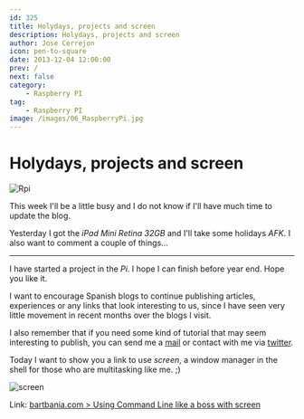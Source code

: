 ```yaml
---
id: 325
title: Holydays, projects and screen
description: Holydays, projects and screen
author: Jose Cerrejon
icon: pen-to-square
date: 2013-12-04 12:00:00
prev: /
next: false
category:
    - Raspberry PI
tag:
    - Raspberry PI
image: /images/06_RaspberryPi.jpg
---
```


# Holydays, projects and screen

![Rpi](/images/06_RaspberryPi.jpg)

This week I'll be a little busy and I do not know if I'll have much time to update the blog.

Yesterday I got the _iPad Mini Retina 32GB_ and I'll take some holidays _AFK_. I also want to comment a couple of things...

---

I have started a project in the _Pi_. I hope I can finish before year end. Hope you like it.

I want to encourage Spanish blogs to continue publishing articles, experiences or any links that look interesting to us, since I have seen very little movement in recent months over the blogs I visit.

I also remember that if you need some kind of tutorial that may seem interesting to publish, you can send me a [mail](mailto:ulysess@gmail.com) or contact with me via [twitter](https://twitter.com/ulysess10).

Today I want to show you a link to use _screen_, a window manager in the shell for those who are multitasking like me. ;)

![screen](/images/2013/12/screen.jpg)

Link: [bartbania.com > Using Command Line like a boss with screen](https://www.bartbania.com/index.php/linux-screen/)
